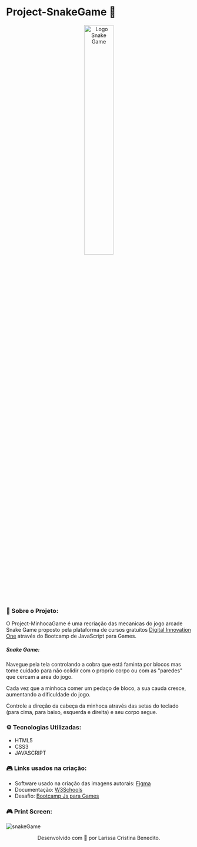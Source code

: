 # Project-SnakeGame 🐍
<p align="center">
<img src="https://user-images.githubusercontent.com/50052600/121603922-fd748180-ca1f-11eb-92f1-27ed3c48cd18.png" alt="Logo Snake Game" width="40%"/>
</P>


### 🐍 Sobre o Projeto:

O Project-MinhocaGame é uma recriação das mecanicas do jogo arcade Snake Game proposto pela plataforma de cursos gratuitos [Digital Innovation One](https://web.digitalinnovation.one/home) através do Bootcamp de JavaScript para Games.

##### Snake Game:
Navegue pela tela controlando a cobra que está faminta por blocos mas tome cuidado para não colidir com o proprio corpo ou com as "paredes" que cercam a area do jogo.

Cada vez que a minhoca comer um pedaço de bloco, a sua cauda cresce, aumentando a dificuldade do jogo.

Controle a direção da cabeça da minhoca através das setas do teclado (para cima, para baixo, esquerda e direita) e seu corpo segue.

### ⚙️ Tecnologias Utilizadas:
- HTML5
- CSS3
- JAVASCRIPT

### [🎮](https://emojipedia.org/video-game/) Links usados na criação:
- Software usado na criação das imagens autorais: [Figma](https://www.figma.com)
- Documentação: [W3Schools](https://www.w3schools.com/)
- Desafio: [Bootcamp Js para Games](https://web.digitalinnovation.one/track/javascript-game-developer)

### :video_game: Print Screen:
![snakeGame](https://user-images.githubusercontent.com/50052600/121603647-77f0d180-ca1f-11eb-9605-c7eca01e9353.png)




<p align="center"> Desenvolvido com 💜 por Larissa Cristina Benedito. </p>

